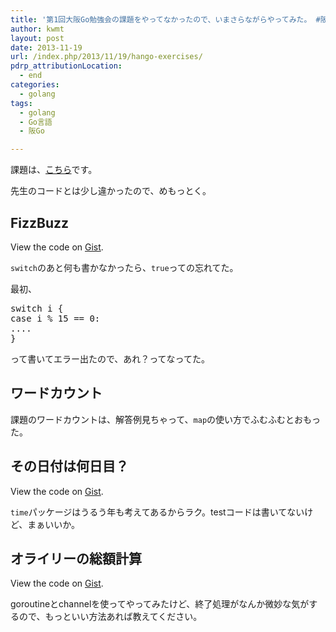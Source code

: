 ```yaml
---
title: '第1回大阪Go勉強会の課題をやってなかったので、いまさらながらやってみた。 #阪Go'
author: kwmt
layout: post
date: 2013-11-19
url: /index.php/2013/11/19/hango-exercises/
pdrp_attributionLocation:
  - end
categories:
  - golang
tags:
  - golang
  - Go言語
  - 阪Go

---
```

課題は、[こちら][1]です。

先生のコードとは少し違かったので、めもっとく。
  
<!--more-->

## FizzBuzz

<div class="oembed-gist">
  <noscript>
    View the code on <a href="https://gist.github.com/kwmt/7540879">Gist</a>.
  </noscript>
</div>

`switch`のあと何も書かなかったら、`true`っての忘れてた。
  
最初、

<pre class="go">switch i {
case i % 15 == 0:
....
}
</pre>

って書いてエラー出たので、あれ？ってなってた。

## ワードカウント

課題のワードカウントは、解答例見ちゃって、`map`の使い方でふむふむとおもった。

## その日付は何日目？

<div class="oembed-gist">
  <noscript>
    View the code on <a href="https://gist.github.com/kwmt/7540879">Gist</a>.
  </noscript>
</div>

`time`パッケージはうるう年も考えてあるからラク。testコードは書いてないけど、まぁいいか。

## オライリーの総額計算

<div class="oembed-gist">
  <noscript>
    View the code on <a href="https://gist.github.com/kwmt/7540879">Gist</a>.
  </noscript>
</div>

goroutineとchannelを使ってやってみたけど、終了処理がなんか微妙な気がするので、もっといい方法あれば教えてください。

 [1]: https://github.com/todoa2c/hango/blob/master/vol01.md